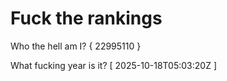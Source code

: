 # Fuck the rankings

Who the hell am I?
{ 22995110 }

What fucking year is it?
[ 2025-10-18T05:03:20Z ]
